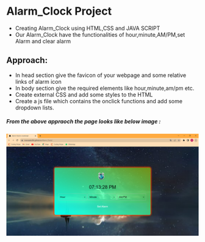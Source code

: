 # Alarm_Clock Project
* Creating Alarm_Clock using HTML,CSS and JAVA SCRIPT
* Our Alarm_Clock have the functionalities of hour,minute,AM/PM,set Alarm and clear alarm
## Approach:
* In head section give the favicon of your webpage and some relative links of alarm icon
* In body section give the required elements like hour,minute,am/pm etc.
* Create external CSS and add some styles to the HTML
* Create a js file which contains the onclick functions and add some dropdown lists.
##### From the above appraoch the page looks like below image :


![alt text](alarm_ss.png.png)
